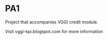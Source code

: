 # PA1

Project that accompanies VGGI credit module.

Visit vggi-kpi.blogspot.com for more information